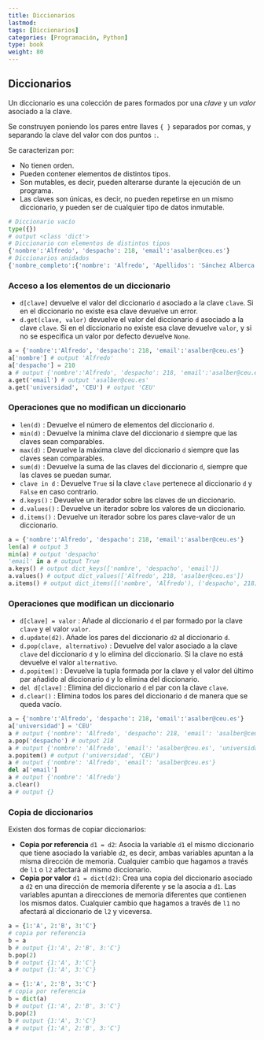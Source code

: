 ```yaml
---
title: Diccionarios
lastmod: 
tags: [Diccionarios]
categories: [Programación, Python]
type: book
weight: 80
---
```


## Diccionarios

Un diccionario es una colección de pares formados por una _clave_ y un _valor_ asociado a la clave.

Se construyen poniendo los pares entre llaves `{ }` separados por comas, y separando la clave del valor con dos puntos `:`.

Se caracterizan por:

- No tienen orden.
- Pueden contener elementos de distintos tipos.
- Son mutables, es decir, pueden alterarse durante la ejecución de un programa.
- Las claves son únicas, es decir, no pueden repetirse en un mismo diccionario, y pueden ser de cualquier tipo de datos inmutable.

```python linenums="1"
# Diccionario vacío
type({})
# output <class 'dict'>
# Diccionario con elementos de distintos tipos
{'nombre':'Alfredo', 'despacho': 218, 'email':'asalber@ceu.es'}
# Diccionarios anidados
{'nombre_completo':{'nombre': 'Alfredo', 'Apellidos': 'Sánchez Alberca'}}
```

### Acceso a los elementos de un diccionario

- `d[clave]` devuelve el valor del diccionario `d` asociado a la clave `clave`. Si en el diccionario no existe esa clave devuelve un error.
- `d.get(clave, valor)` devuelve el valor del diccionario `d` asociado a la clave `clave`. Si en el diccionario no existe esa clave devuelve `valor`, y si no se especifica un valor por defecto devuelve `None`.

```python linenums="1"
a = {'nombre':'Alfredo', 'despacho': 218, 'email':'asalber@ceu.es'}
a['nombre'] # output 'Alfredo'
a['despacho'] = 210
a # output {'nombre':'Alfredo', 'despacho': 218, 'email':'asalber@ceu.es'}
a.get('email') # output 'asalber@ceu.es'
a.get('universidad', 'CEU') # output 'CEU'
```

### Operaciones que no modifican un diccionario

- `len(d)` : Devuelve el número de elementos del diccionario `d`.
- `min(d)` : Devuelve la mínima clave del diccionario `d` siempre que las claves sean comparables.
- `max(d)` : Devuelve la máxima clave del diccionario `d` siempre que las claves sean comparables.
- `sum(d)` : Devuelve la suma de las claves del diccionario `d`, siempre que las claves se puedan sumar.
- `clave in d` : Devuelve `True` si la clave `clave` pertenece al diccionario `d` y `False` en caso contrario.
- `d.keys()` : Devuelve un iterador sobre las claves de un diccionario.
- `d.values()` : Devuelve un iterador sobre los valores de un diccionario.
- `d.items()` : Devuelve un iterador sobre los pares clave-valor de un diccionario.

```python linenums="1"
a = {'nombre':'Alfredo', 'despacho': 218, 'email':'asalber@ceu.es'}
len(a) # output 3
min(a) # output 'despacho'
'email' in a # output True
a.keys() # output dict_keys(['nombre', 'despacho', 'email'])
a.values() # output dict_values(['Alfredo', 218, 'asalber@ceu.es'])
a.items() # output dict_items([('nombre', 'Alfredo'), ('despacho', 218), ('email', 'asalber@ceu.es')])
```

### Operaciones que modifican un diccionario

- `d[clave] = valor` : Añade al diccionario `d` el par formado por la clave `clave` y el valor `valor`.
- `d.update(d2)`. Añade los pares del diccionario `d2` al diccionario `d`. 
- `d.pop(clave, alternativo)` : Devuelve del valor asociado a la clave `clave` del diccionario `d` y lo elimina del diccionario. Si la clave no está devuelve el valor `alternativo`.
- `d.popitem()` : Devuelve la tupla formada por la clave y el valor del último par añadido al diccionario `d` y lo elimina del diccionario.
- `del d[clave]` : Elimina del diccionario `d` el par con la clave `clave`.
- `d.clear()` : Elimina todos los pares del diccionario `d` de manera que se queda vacío.


```python linenums="1"
a = {'nombre':'Alfredo', 'despacho': 218, 'email':'asalber@ceu.es'}
a['universidad'] = 'CEU'
a # output {'nombre': 'Alfredo', 'despacho': 218, 'email': 'asalber@ceu.es', 'universidad': 'CEU'}
a.pop('despacho') # output 218
a # output {'nombre': 'Alfredo', 'email': 'asalber@ceu.es', 'universidad': 'CEU'}
a.popitem() # output ('universidad', 'CEU')
a # output {'nombre': 'Alfredo', 'email': 'asalber@ceu.es'}
del a['email']
a # output {'nombre': 'Alfredo'}
a.clear()
a # output {}
```

### Copia de diccionarios

Existen dos formas de copiar diccionarios:

- **Copia por referencia** `d1 = d2`: Asocia la variable `d1` el mismo diccionario que tiene asociado la variable `d2`, es decir, ambas variables apuntan a la misma dirección de memoria. Cualquier cambio que hagamos a través de `l1` o `l2` afectará al mismo diccionario.
- **Copia por valor** `d1 = dict(d2)`: Crea una copia del diccionario asociado a `d2` en una dirección de memoria diferente y se la asocia a `d1`. Las variables apuntan a direcciones de memoria diferentes que contienen los mismos datos. Cualquier cambio que hagamos a través de `l1` no afectará al diccionario de `l2` y viceversa.


```python linenums="1"
a = {1:'A', 2:'B', 3:'C'}
# copia por referencia
b = a
b # output {1:'A', 2:'B', 3:'C'}
b.pop(2)
b # output {1:'A', 3:'C'}
a # output {1:'A', 3:'C'}
```

```python linenums="1"
a = {1:'A', 2:'B', 3:'C'}
# copia por referencia
b = dict(a)
b # output {1:'A', 2:'B', 3:'C'}
b.pop(2)
b # output {1:'A', 3:'C'}
a # output {1:'A', 2:'B', 3:'C'}
```
